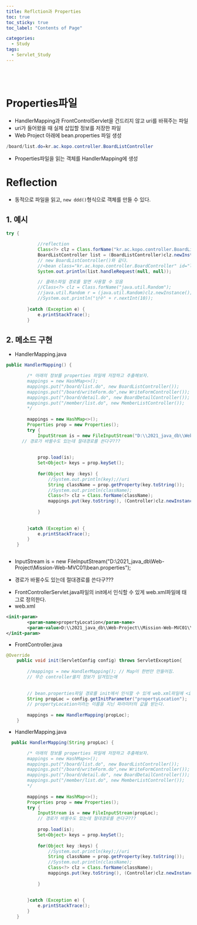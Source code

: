 ```yaml
---
title: Reflction과 Properties
toc: true
toc_sticky: true
toc_label: "Contents of Page"

categories:
  - Study
tags:
  - Servlet_Study
---
```


<br><br>


# Properties파일
- HandlerMapping과 FrontControlServlet을 건드리지 않고 uri를 바꿔주는 파일
- uri가 들어왔을 때 실제 삽입할 정보를 저장한 파일
- Web Project 아래에 bean.properties 파일 생성

```java
/board/list.do=kr.ac.kopo.controller.BoardListController
```

- Properties파일을 읽는 객체를 HandlerMapping에 생성

# Reflection
- 동적으로 파일을 읽고, `new ddd()`형식으로 객체를 만들 수 있다.
## 1. 예시

```java
try {

			//reflection
			Class<?> clz = Class.forName("kr.ac.kopo.controller.BoardListController"); // class정보 로딩
			BoardListController list = (BoardListController)clz.newInstance(); // 객체 생성
			// new BoardListController()와 같다.
			//<bean class="kr.ac.kopo.controller.BoardController" id="list" />
			System.out.println(list.handleRequest(null, null));

			// 클래스파일 경로를 알면 사용할 수 있음
			//Class<?> clz = Class.forName("java.util.Random");
			//java.util.Random r = (java.util.Random)clz.newInstance();
			//System.out.println("난수" + r.nextInt(10));
			
		}catch (Exception e) {
			e.printStackTrace();
		} 
```

## 2. 메소드 구현
- HandlerMapping.java

```java
public HandlerMapping() {

		/* 아래의 정보를 properties 파일에 저장하고 추출해보자.
		mappings = new HashMap<>();
		mappings.put("/board/list.do", new BoardListController());
		mappings.put("/board/writeForm.do",new WriteFormController());
		mappings.put("/board/detail.do", new BoardDetailController());
		mappings.put("/member/list.do", new MemberListController());
		*/
		
		mappings = new HashMap<>();
		Properties prop = new Properties();
		try {
			InputStream is = new FileInputStream("D:\\2021_java_db\\Web-Project\\Mission-Web-MVC01\\bean.properties");
      // 경로가 바뀔수도 있는데 절대경로를 쓴다구???
      
      
			prop.load(is);
			Set<Object> keys = prop.keySet();
			
			for(Object key :keys) {
				//System.out.println(key);//uri
				String className = prop.getProperty(key.toString());
				//System.out.println(className);
				Class<?> clz = Class.forName(className);
				mappings.put(key.toString(), (Controller)clz.newInstance());
				
			}
			
			
		}catch (Exception e) {
			e.printStackTrace();
		}
	}
  
 ```
 
 - InputStream is = new FileInputStream("D:\\2021_java_db\\Web-Project\\Mission-Web-MVC01\\bean.properties");
  * 경로가 바뀔수도 있는데 절대경로를 쓴다구???
- FrontControllerServlet.java파일의 init에서 인식할 수 있게 web.xml파일에 <init-param>태그로 정의한다.
- web.xml

```xml
<init-param>
  		<param-name>propertyLocation</param-name>
  		<param-value>D:\\2021_java_db\\Web-Project\\Mission-Web-MVC01\\bean.properties</param-value>
</init-param>
```
 
- FrontController.java
  
```java
@Override
	public void init(ServletConfig config) throws ServletException{
		
		//mappings = new HandlerMapping(); // Map이 한번만 만들어짐.
		// 무슨 controller쓸지 정보가 담겨있는애
		
		
		// bean.properties파일 경로를 init에서 인식할 수 있게 web.xml파일에 <init-param>태그로 정의한다.
		String propLoc = config.getInitParameter("propertyLocation"); 
		// propertyLocation이라는 이름을 지닌 파라미터의 값을 받는다.
		
		mappings = new HandlerMapping(propLoc);
	}
```
  
- HandlerMapping.java  

```java
  public HandlerMapping(String propLoc) {

		/* 아래의 정보를 properties 파일에 저장하고 추출해보자.
		mappings = new HashMap<>();
		mappings.put("/board/list.do", new BoardListController());
		mappings.put("/board/writeForm.do",new WriteFormController());
		mappings.put("/board/detail.do", new BoardDetailController());
		mappings.put("/member/list.do", new MemberListController());
		*/
		
		mappings = new HashMap<>();
		Properties prop = new Properties();
		try {
			InputStream is = new FileInputStream(propLoc);
			// 경로가 바뀔수도 있는데 절대경로를 쓴다구???
			
			prop.load(is);
			Set<Object> keys = prop.keySet();
			
			for(Object key :keys) {
				//System.out.println(key);//uri
				String className = prop.getProperty(key.toString());
				//System.out.println(className);
				Class<?> clz = Class.forName(className);
				mappings.put(key.toString(), (Controller)clz.newInstance());
				
			}
			
			
		}catch (Exception e) {
			e.printStackTrace();
		}
	}
```




<br><br><br>
  




